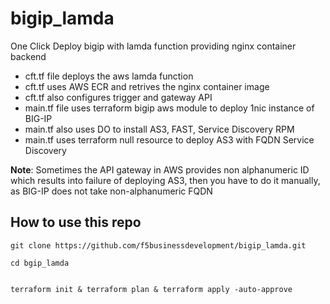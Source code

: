 # bigip_lamda
One Click Deploy bigip with lamda function providing nginx container backend

- cft.tf file deploys the aws lamda function
- cft.tf uses AWS ECR and retrives the nginx container image
- cft.tf also configures trigger and gateway API
- main.tf file uses terraform bigip aws module to deploy 1nic instance of BIG-IP
- main.tf also uses DO to install AS3, FAST, Service Discovery RPM
- main.tf uses terraform null resource to deploy AS3 with FQDN Service Discovery

**Note**: Sometimes the API gateway in AWS provides non alphanumeric ID which results
          into failure of deploying AS3, then you have to do it manually, as BIG-IP
          does not take non-alphanumeric FQDN 

## How to use this repo

```
git clone https://github.com/f5businessdevelopment/bigip_lamda.git

```
```   
cd bgip_lamda

```
```

terraform init & terraform plan & terraform apply -auto-approve

```    
